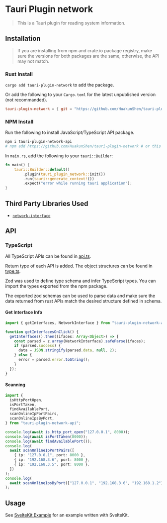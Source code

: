 # Tauri Plugin network

> This is a Tauri plugin for reading system information.

## Installation

> If you are installing from npm and crate.io package registry, make sure the versions for both packages are the same, otherwise, the API may not match.

### Rust Install

`cargo add tauri-plugin-network` to add the package.

Or add the following to your `Cargo.toml` for the latest unpublished version (not recommanded).

```toml
tauri-plugin-network = { git = "https://github.com/HuakunShen/tauri-plugin-network", branch = "main" }
```

### NPM Install

Run the following to install JavaScript/TypeScript API package.

```bash
npm i tauri-plugin-network-api
# npm add https://github.com/HuakunShen/tauri-plugin-network # or this for latest unpublished version (not recommended)
```

In `main.rs`, add the following to your `tauri::Builder`:

```rust
fn main() {
    tauri::Builder::default()
        .plugin(tauri_plugin_network::init())
        .run(tauri::generate_context!())
        .expect("error while running tauri application");
}
```

## Third Party Libraries Used

- [`network-interface`](https://crates.io/crates/network-interface)

## API

### TypeScript

All TypeScript APIs can be found in [api.ts](./webview-src/api.ts).

Return type of each API is added. The object structures can be found in [type.ts](./webview-src/type.ts).

Zod was used to define type schema and infer TypeScript types. You can import the types exported from the npm package.

The exported zod schemas can be used to parse data and make sure the data returned from rust APIs match the desired structure defined in schema.

#### Get Interface Info

```typescript
import { getInterfaces, NetworkInterface } from "tauri-plugin-network-api";

function getInterfacesOnClick() {
  getInterfaces().then((ifaces: Array<Object>) => {
    const parsed = z.array(NetworkInterface).safeParse(ifaces);
    if (parsed.success) {
      data = JSON.stringify(parsed.data, null, 2);
    } else {
      error = parsed.error.toString();
    }
  });
}
```

#### Scanning

```typescript
import {
  isHttpPortOpen,
  isPortTaken,
  findAvailablePort,
  scanOnlineIpPortPairs,
  scanOnlineIpsByPort,
} from "tauri-plugin-network-api";

console.log(await is_http_port_open("127.0.0.1", 8000));
console.log(await isPortTaken(8000));
console.log(await findAvailablePort());
console.log(
  await scanOnlineIpPortPairs([
    { ip: "127.0.0.1", port: 8000 },
    { ip: "192.168.3.6", port: 8000 },
    { ip: "192.168.3.5", port: 8000 },
  ])
);
console.log(
  await scanOnlineIpsByPort(["127.0.0.1", "192.168.3.6", "192.168.1.2"], 8000)
);
```

## Usage

See [SvelteKit Example](./examples/sveltekit/README.md) for an example written with SvelteKit.
